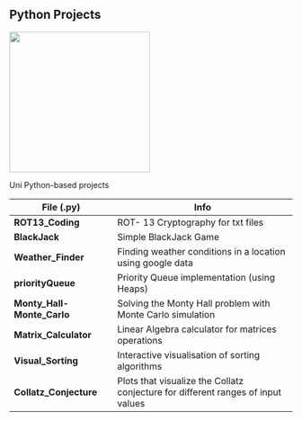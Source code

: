 ##       Python Projects<div id="header" align="center">
  <img src="https://polekon.org/wp-content/uploads/2021/12/hello_world_title3.gif" width="250"/>
</div>


Uni Python-based projects


**File (.py)** | Info
---------- | -------
**ROT13_Coding** | ROT- 13 Cryptography for txt files
**BlackJack** | Simple BlackJack Game
**Weather_Finder** | Finding weather conditions in a location using google data
**priorityQueue** | Priority Queue implementation (using Heaps)
**Monty_Hall-Monte_Carlo** | Solving the Monty Hall problem with Monte Carlo simulation
**Matrix_Calculator** | Linear Algebra calculator for matrices operations
**Visual_Sorting** | Interactive visualisation of sorting algorithms
**Collatz_Conjecture** | Plots that visualize the Collatz conjecture for different ranges of input values
